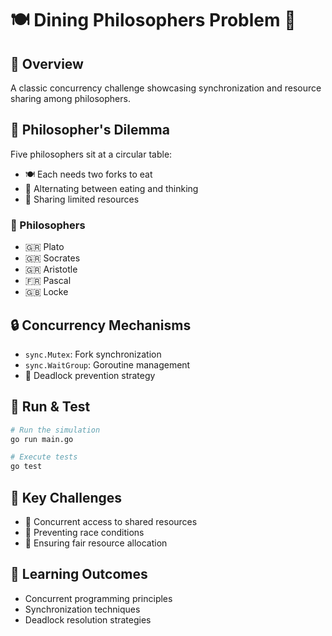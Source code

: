 # 🍽️ Dining Philosophers Problem 🧠

## 🌟 Overview

A classic concurrency challenge showcasing synchronization and resource sharing among philosophers.

## 🤔 Philosopher's Dilemma

Five philosophers sit at a circular table:
- 🍽️ Each needs two forks to eat
- 🧠 Alternating between eating and thinking
- 🤝 Sharing limited resources

### 👥 Philosophers
- 🇬🇷 Plato
- 🇬🇷 Socrates
- 🇬🇷 Aristotle
- 🇫🇷 Pascal
- 🇬🇧 Locke

## 🔒 Concurrency Mechanisms
- `sync.Mutex`: Fork synchronization
- `sync.WaitGroup`: Goroutine management
- 🚫 Deadlock prevention strategy

## 🏃 Run & Test

```bash
# Run the simulation
go run main.go

# Execute tests
go test
```

## 🧩 Key Challenges
- 🔀 Concurrent access to shared resources
- 📝 Preventing race conditions
- 🤝 Ensuring fair resource allocation

## 🌈 Learning Outcomes
- Concurrent programming principles
- Synchronization techniques
- Deadlock resolution strategies
